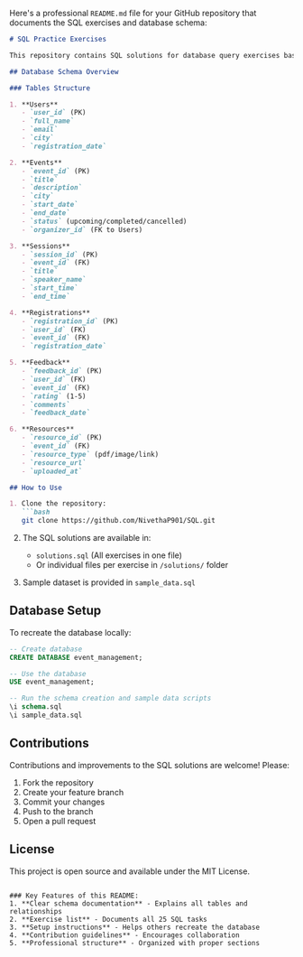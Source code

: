 Here's a professional `README.md` file for your GitHub repository that documents the SQL exercises and database schema:

```markdown
# SQL Practice Exercises

This repository contains SQL solutions for database query exercises based on an event management system schema.

## Database Schema Overview

### Tables Structure

1. **Users**
   - `user_id` (PK)
   - `full_name`
   - `email`
   - `city`
   - `registration_date`

2. **Events**
   - `event_id` (PK)
   - `title`
   - `description`
   - `city`
   - `start_date`
   - `end_date`
   - `status` (upcoming/completed/cancelled)
   - `organizer_id` (FK to Users)

3. **Sessions**
   - `session_id` (PK)
   - `event_id` (FK)
   - `title`
   - `speaker_name`
   - `start_time`
   - `end_time`

4. **Registrations**
   - `registration_id` (PK)
   - `user_id` (FK)
   - `event_id` (FK)
   - `registration_date`

5. **Feedback**
   - `feedback_id` (PK)
   - `user_id` (FK)
   - `event_id` (FK)
   - `rating` (1-5)
   - `comments`
   - `feedback_date`

6. **Resources**
   - `resource_id` (PK)
   - `event_id` (FK)
   - `resource_type` (pdf/image/link)
   - `resource_url`
   - `uploaded_at`

## How to Use

1. Clone the repository:
   ```bash
   git clone https://github.com/NivethaP901/SQL.git
   ```

2. The SQL solutions are available in:
   - `solutions.sql` (All exercises in one file)
   - Or individual files per exercise in `/solutions/` folder

3. Sample dataset is provided in `sample_data.sql`

## Database Setup

To recreate the database locally:

```sql
-- Create database
CREATE DATABASE event_management;

-- Use the database
USE event_management;

-- Run the schema creation and sample data scripts
\i schema.sql
\i sample_data.sql
```

## Contributions

Contributions and improvements to the SQL solutions are welcome! Please:

1. Fork the repository
2. Create your feature branch
3. Commit your changes
4. Push to the branch
5. Open a pull request

## License

This project is open source and available under the MIT License.
```

### Key Features of this README:
1. **Clear schema documentation** - Explains all tables and relationships
2. **Exercise list** - Documents all 25 SQL tasks
3. **Setup instructions** - Helps others recreate the database
4. **Contribution guidelines** - Encourages collaboration
5. **Professional structure** - Organized with proper sections
